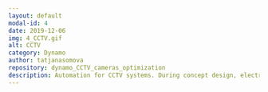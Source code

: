 ```yaml
---
layout: default
modal-id: 4
date: 2019-12-06
img: 4_CCTV.gif
alt: CCTV
category: Dynamo
author: tatjanasomova
repository: dynamo_CCTV_cameras_optimization
description: Automation for CCTV systems. During concept design, electrical engineers need to decide the optimal position of CCTV cameras, considering camera coverage and interaction with building elements. How can we reduce the time spent positioning and relocating CCTV in response to building layout changes? How can we optimise the position of CCTV cameras? Using Dynamo a tool was produced that assesses the coverage of CCTV cameras. Tool finds optimal placement of the cameras in the room selected from Revit model. Calculates and displays 3D coverage cone based on parameters and calculation; interactive coverage cones are automatically cut off below floors, above ceilings, and behind walls; Autodesk Project Refinery was used to optimise position of elements.
---
```

